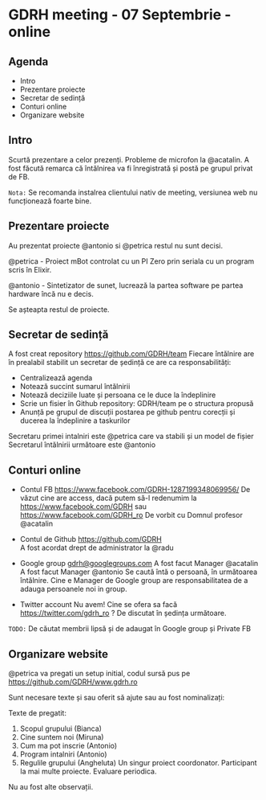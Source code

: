 
# GDRH meeting - 07 Septembrie - online

## Agenda

* Intro
* Prezentare proiecte
* Secretar de sedință
* Conturi online
* Organizare website
 
## Intro 
 
Scurtă prezentare a celor prezenți.
Probleme de microfon la @acatalin. 
A fost făcută remarca că întălnirea va fi înregistrată și postă pe grupul privat de FB. 

`Nota:` Se recomanda instalrea clientului nativ de meeting, 
versiunea web nu funcționează foarte bine.
 
## Prezentare proiecte
 
Au prezentat proiecte @antonio si @petrica restul nu sunt decisi.

@petrica - Proiect mBot controlat cu un PI Zero prin seriala cu un program scris în Elixir.

@antonio - Sintetizator de sunet, lucrează la partea software pe partea hardware încă nu e decis.

Se așteapta restul de proiecte.

## Secretar de sedință

A fost creat repository https://github.com/GDRH/team
Fiecare întălnire are în prealabil stabilit un secretar de ședință ce are ca responsabilități:

* Centralizează agenda
* Notează succint sumarul întălnirii
* Notează deciziile luate și persoana ce le duce la îndeplinire
* Scrie un fisier în Github repository: GDRH/team pe o structura propusă
* Anunță pe grupul de discuții postarea pe github pentru corecții și ducerea la îndeplinire a taskurilor
 
Secretaru primei intalniri este @petrica care va stabili și un model de fișier
Secretarul întălnirii următoare este @antonio
  
## Conturi online

* Contul FB https://www.facebook.com/GDRH-1287199348069956/
  De văzut cine are access, dacă putem să-l redenumim la 
  https://www.facebook.com/GDRH sau 
  https://www.facebook.com/GDRH_ro
  De vorbit cu Domnul profesor @acatalin
  
* Contul de Github https://github.com/GDRH  
  A fost acordat drept de administrator la @radu
   
* Google group gdrh@googlegroups.com
  A fost facut Manager @acatalin
  A fost facut Manager @antonio
  Se caută întă o persoană, în următoarea întălnire.
  Cine e Manager de Google group are responsabilitatea de a adauga persoanele noi in group.
     
* Twitter account
  Nu avem! Cine se ofera sa facă https://twitter.com/gdrh_ro ?
  De discutat în ședința următoare.
      
`TODO:` De căutat membrii lipsă și de adaugat în Google group și Private FB

## Organizare website

@petrica va pregati un setup initial, codul sursă pus pe https://github.com/GDRH/www.gdrh.ro

Sunt necesare texte și sau oferit să ajute sau au fost nominalizați:

Texte de pregatit:

1) Scopul grupului    (Bianca)
2) Cine suntem noi    (Miruna)
3) Cum ma pot inscrie (Antonio)
4) Program intalniri  (Antonio)
5) Regulile grupului   (Angheluta)
    Un singur proiect coordonator.
    Participant la mai multe proiecte.
    Evaluare periodica.  

Nu au fost alte observații.
 
